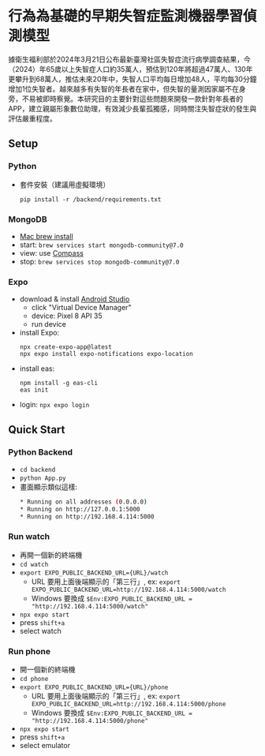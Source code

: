 # 行為為基礎的早期失智症監測機器學習偵測模型

據衛生福利部於2024年3月21日公布最新臺灣社區失智症流行病學調查結果，今（2024）年65歲以上失智症人口約35萬人，預估到120年將超過47萬人、130年更攀升到68萬人，推估未來20年中，失智人口平均每日增加48人，平均每30分鐘增加1位失智者。越來越多有失智的年長者在家中，但失智的量測因家屬不在身旁，不易被即時察覺。本研究目的主要針對這些問題來開發一款針對年長者的APP，建立親屬形象數位助理，有效減少長輩孤獨感，同時關注失智症狀的發生與評估嚴重程度。

## Setup

### Python
* 套件安裝（建議用虛擬環境）
    ```shell
    pip install -r /backend/requirements.txt
    ```

### MongoDB
* [Mac brew install](https://www.mongodb.com/zh-cn/docs/manual/tutorial/install-mongodb-on-os-x/)
* start: `brew services start mongodb-community@7.0`
* view: use [Compass](https://www.mongodb.com/products/tools/compass)
* stop: `brew services stop mongodb-community@7.0`

### Expo
* download & install [Android Studio](https://developer.android.com/studio?hl=zh-tw)
    * click "Virtual Device Manager"
    * device: Pixel 8 API 35
    * run device
* install Expo: 
    ```
    npx create-expo-app@latest
    npx expo install expo-notifications expo-location
    ```
* install eas:
    ```shell
    npm install -g eas-cli
    eas init
    ```
* login: `npx expo login`

## Quick Start

### Python Backend
* `cd backend`
* `python App.py`
* 畫面顯示類似這樣:
    ```sh
    * Running on all addresses (0.0.0.0)
    * Running on http://127.0.0.1:5000
    * Running on http://192.168.4.114:5000
    ```

### Run watch
* 再開一個新的終端機
* `cd watch`
* `export EXPO_PUBLIC_BACKEND_URL={URL}/watch` 
    * URL 要用上面後端顯示的「第三行」, ex: `export EXPO_PUBLIC_BACKEND_URL=http://192.168.4.114:5000/watch`
    * Windows 要換成 `$Env:EXPO_PUBLIC_BACKEND_URL = "http://192.168.4.114:5000/watch"`
* `npx expo start`
* press `shift+a`
* select watch

### Run phone
* 開一個新的終端機
* `cd phone`
* `export EXPO_PUBLIC_BACKEND_URL={URL}/phone` 
    * URL 要用上面後端顯示的「第三行」, ex: `export EXPO_PUBLIC_BACKEND_URL=http://192.168.4.114:5000/phone`
    * Windows 要換成 `$Env:EXPO_PUBLIC_BACKEND_URL = "http://192.168.4.114:5000/phone"`
* `npx expo start`
* press `shift+a`
* select emulator
